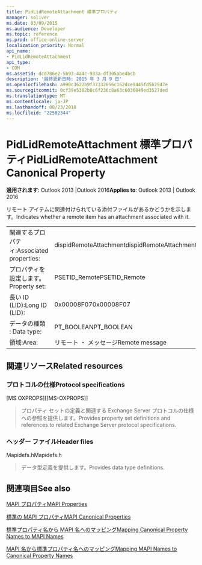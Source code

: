 ```yaml
---
title: PidLidRemoteAttachment 標準プロパティ
manager: soliver
ms.date: 03/09/2015
ms.audience: Developer
ms.topic: reference
ms.prod: office-online-server
localization_priority: Normal
api_name:
- PidLidRemoteAttachment
api_type:
- COM
ms.assetid: dcd786e2-5b93-4a4c-933a-df305abe4bcb
description: '最終更新日時: 2015 年 3 月 9 日'
ms.openlocfilehash: a990c3622b9f37332056c162dce9445fd5b2947e
ms.sourcegitcommit: 0cf39e5382b8c6f236c8a63c6036849ed3527ded
ms.translationtype: MT
ms.contentlocale: ja-JP
ms.lasthandoff: 08/23/2018
ms.locfileid: "22582344"
---
```

# <a name="pidlidremoteattachment-canonical-property"></a><span data-ttu-id="3c07d-103">PidLidRemoteAttachment 標準プロパティ</span><span class="sxs-lookup"><span data-stu-id="3c07d-103">PidLidRemoteAttachment Canonical Property</span></span>

  
  
<span data-ttu-id="3c07d-104">**適用されます**: Outlook 2013 |Outlook 2016</span><span class="sxs-lookup"><span data-stu-id="3c07d-104">**Applies to**: Outlook 2013 | Outlook 2016</span></span> 
  
<span data-ttu-id="3c07d-105">リモート アイテムに関連付けられている添付ファイルがあるかどうかを示します。</span><span class="sxs-lookup"><span data-stu-id="3c07d-105">Indicates whether a remote item has an attachment associated with it.</span></span>
  
|||
|:-----|:-----|
|<span data-ttu-id="3c07d-106">関連するプロパティ:</span><span class="sxs-lookup"><span data-stu-id="3c07d-106">Associated properties:</span></span>  <br/> |<span data-ttu-id="3c07d-107">dispidRemoteAttachment</span><span class="sxs-lookup"><span data-stu-id="3c07d-107">dispidRemoteAttachment</span></span>  <br/> |
|<span data-ttu-id="3c07d-108">プロパティを設定します。</span><span class="sxs-lookup"><span data-stu-id="3c07d-108">Property set:</span></span>  <br/> |<span data-ttu-id="3c07d-109">PSETID_Remote</span><span class="sxs-lookup"><span data-stu-id="3c07d-109">PSETID_Remote</span></span>  <br/> |
|<span data-ttu-id="3c07d-110">長い ID (LID):</span><span class="sxs-lookup"><span data-stu-id="3c07d-110">Long ID (LID):</span></span>  <br/> |<span data-ttu-id="3c07d-111">0x00008F07</span><span class="sxs-lookup"><span data-stu-id="3c07d-111">0x00008F07</span></span>  <br/> |
|<span data-ttu-id="3c07d-112">データの種類 : </span><span class="sxs-lookup"><span data-stu-id="3c07d-112">Data type:</span></span>  <br/> |<span data-ttu-id="3c07d-113">PT_BOOLEAN</span><span class="sxs-lookup"><span data-stu-id="3c07d-113">PT_BOOLEAN</span></span>  <br/> |
|<span data-ttu-id="3c07d-114">領域:</span><span class="sxs-lookup"><span data-stu-id="3c07d-114">Area:</span></span>  <br/> |<span data-ttu-id="3c07d-115">リモート ・ メッセージ</span><span class="sxs-lookup"><span data-stu-id="3c07d-115">Remote message</span></span>  <br/> |
   
## <a name="related-resources"></a><span data-ttu-id="3c07d-116">関連リソース</span><span class="sxs-lookup"><span data-stu-id="3c07d-116">Related resources</span></span>

### <a name="protocol-specifications"></a><span data-ttu-id="3c07d-117">プロトコルの仕様</span><span class="sxs-lookup"><span data-stu-id="3c07d-117">Protocol specifications</span></span>

<span data-ttu-id="3c07d-118">[MS OXPROPS]</span><span class="sxs-lookup"><span data-stu-id="3c07d-118">[[MS-OXPROPS]]</span></span> 
  
> <span data-ttu-id="3c07d-119">プロパティ セットの定義と関連する Exchange Server プロトコルの仕様への参照を提供します。</span><span class="sxs-lookup"><span data-stu-id="3c07d-119">Provides property set definitions and references to related Exchange Server protocol specifications.</span></span>
    
### <a name="header-files"></a><span data-ttu-id="3c07d-120">ヘッダー ファイル</span><span class="sxs-lookup"><span data-stu-id="3c07d-120">Header files</span></span>

<span data-ttu-id="3c07d-121">Mapidefs.h</span><span class="sxs-lookup"><span data-stu-id="3c07d-121">Mapidefs.h</span></span>
  
> <span data-ttu-id="3c07d-122">データ型定義を提供します。</span><span class="sxs-lookup"><span data-stu-id="3c07d-122">Provides data type definitions.</span></span>
    
## <a name="see-also"></a><span data-ttu-id="3c07d-123">関連項目</span><span class="sxs-lookup"><span data-stu-id="3c07d-123">See also</span></span>



[<span data-ttu-id="3c07d-124">MAPI プロパティ</span><span class="sxs-lookup"><span data-stu-id="3c07d-124">MAPI Properties</span></span>](mapi-properties.md)
  
[<span data-ttu-id="3c07d-125">標準の MAPI プロパティ</span><span class="sxs-lookup"><span data-stu-id="3c07d-125">MAPI Canonical Properties</span></span>](mapi-canonical-properties.md)
  
[<span data-ttu-id="3c07d-126">標準プロパティ名から MAPI 名へのマッピング</span><span class="sxs-lookup"><span data-stu-id="3c07d-126">Mapping Canonical Property Names to MAPI Names</span></span>](mapping-canonical-property-names-to-mapi-names.md)
  
[<span data-ttu-id="3c07d-127">MAPI 名から標準プロパティ名へのマッピング</span><span class="sxs-lookup"><span data-stu-id="3c07d-127">Mapping MAPI Names to Canonical Property Names</span></span>](mapping-mapi-names-to-canonical-property-names.md)

